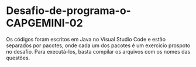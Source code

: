 # Desafio-de-programa-o-CAPGEMINI-02

Os códigos foram escritos em Java no Visual Studio Code e estão separados por pacotes, onde cada um dos pacotes é um exercicio prospoto no desafio. Para executá-los, basta compilar os arquivos com os nomes das questões.
